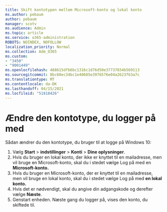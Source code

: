 ```yaml
---
title: Skift kontotypen mellem Microsoft-konto og lokal konto
ms.author: pebaum
author: pebaum
manager: scotv
ms.audience: Admin
ms.topic: article
ms.service: o365-administration
ROBOTS: NOINDEX, NOFOLLOW
localization_priority: Normal
ms.collection: Adm_O365
ms.custom:
- "3450"
- "9001449"
ms.openlocfilehash: 488615dfb6bc1316c1d76d50e37737034b569113
ms.sourcegitcommit: 8bc60ec34bc1e40685e3976576e04a2623f63a7c
ms.translationtype: MT
ms.contentlocale: da-DK
ms.lasthandoff: 04/15/2021
ms.locfileid: "51818426"
---
```

# <a name="change-the-account-type-that-you-sign-in-with"></a>Ændre den kontotype, du logger på med

Sådan ændrer du den kontotype, du bruger til at logge på Windows 10:

1. Vælg **Start**  >  **indstillinger**  >  **Konti**  >  **Dine oplysninger**.
2. Hvis du bruger en lokal konto, der ikke er knyttet til en mailadresse, men vil bruge en Microsoft-konto, skal du i stedet vælge Log på med en **Microsoft-konto.**
3. Hvis du bruger en Microsoft-konto, der er knyttet til en mailadresse, men vil bruge en lokal konto, skal du i stedet vælge Log på med **en lokal konto.**
4. Hvis det er nødvendigt, skal du angive din adgangskode og derefter vælge **Næste**.
5. Genstart enheden. Næste gang du logger på, vises den konto, du skiftede til.